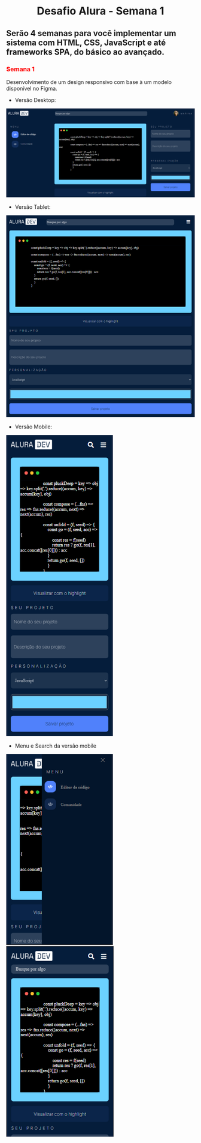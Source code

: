<h1 style="text-align: center"> Desafio Alura - Semana 1</h1>
<h2>Serão 4 semanas para você implementar um sistema com HTML, CSS, JavaScript e até frameworks SPA, do básico ao avançado.</h2>
<h3 style="color:red">Semana 1</h3>
 <p>Desenvolvimento de um design responsivo com base à um modelo disponível no Figma.</p>

* Versão Desktop:
<img src="img/versaoDesktop.png">

* Versão Tablet:
<img src="img/versaoTablet.png">

* Versão Mobile:

<img src="img/versaoMobile.png"> <br>

* Menu e Search da versão mobile

<img src="img/versaoMobileMenu.png"> <img src="img/versaoMobileSearch.png">

